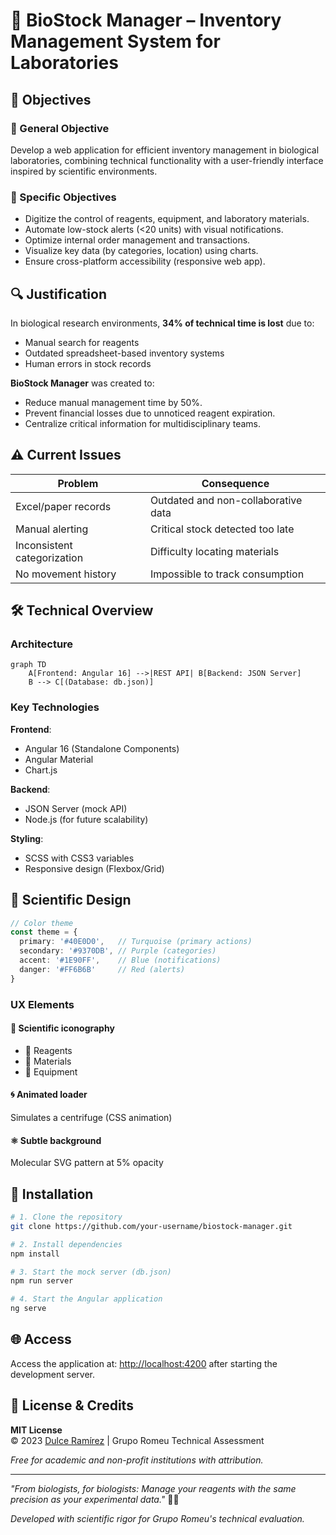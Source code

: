 # 🧬 BioStock Manager – Inventory Management System for Laboratories

## 📌 Objectives

### 🎯 General Objective
Develop a web application for efficient inventory management in biological laboratories, combining technical functionality with a user-friendly interface inspired by scientific environments.

### 📍 Specific Objectives
- Digitize the control of reagents, equipment, and laboratory materials.
- Automate low-stock alerts (<20 units) with visual notifications.
- Optimize internal order management and transactions.
- Visualize key data (by categories, location) using charts.
- Ensure cross-platform accessibility (responsive web app).

## 🔍 Justification
In biological research environments, **34% of technical time is lost** due to:
- Manual search for reagents  
- Outdated spreadsheet-based inventory systems  
- Human errors in stock records

**BioStock Manager** was created to:
- Reduce manual management time by 50%.  
- Prevent financial losses due to unnoticed reagent expiration.  
- Centralize critical information for multidisciplinary teams.

## ⚠️ Current Issues

| Problem                        | Consequence                                  |
|-------------------------------|----------------------------------------------|
| Excel/paper records           | Outdated and non-collaborative data          |
| Manual alerting               | Critical stock detected too late             |
| Inconsistent categorization   | Difficulty locating materials                |
| No movement history           | Impossible to track consumption              |

## 🛠️ Technical Overview

### Architecture

```mermaid
graph TD
    A[Frontend: Angular 16] -->|REST API| B[Backend: JSON Server]
    B --> C[(Database: db.json)]
```

### Key Technologies
**Frontend**:
- Angular 16 (Standalone Components)
- Angular Material
- Chart.js

**Backend**:
- JSON Server (mock API)
- Node.js (for future scalability)

**Styling**:
- SCSS with CSS3 variables
- Responsive design (Flexbox/Grid)

## 🎨 Scientific Design

```typescript
// Color theme
const theme = {
  primary: '#40E0D0',   // Turquoise (primary actions)
  secondary: '#9370DB', // Purple (categories)
  accent: '#1E90FF',    // Blue (notifications)
  danger: '#FF6B6B'     // Red (alerts)
}
```

### UX Elements

#### 🔬 Scientific iconography
- 🧪 Reagents
- 🧫 Materials
- 🥼 Equipment

#### 🌀 Animated loader
Simulates a centrifuge (CSS animation)

#### ⚛️ Subtle background
Molecular SVG pattern at 5% opacity

## 🚀 Installation

```bash
# 1. Clone the repository
git clone https://github.com/your-username/biostock-manager.git

# 2. Install dependencies
npm install

# 3. Start the mock server (db.json)
npm run server

# 4. Start the Angular application
ng serve
```

## 🌐 Access
Access the application at: [http://localhost:4200](http://localhost:4200) after starting the development server.

## 📜 License & Credits
**MIT License**  
© 2023 [Dulce Ramírez](https://github.com/Dulceramr) | Grupo Romeu Technical Assessment

*Free for academic and non-profit institutions with attribution.*

---

*"From biologists, for biologists: Manage your reagents with the same precision as your experimental data."* 🧬🔬  

*Developed with scientific rigor for Grupo Romeu's technical evaluation.*
